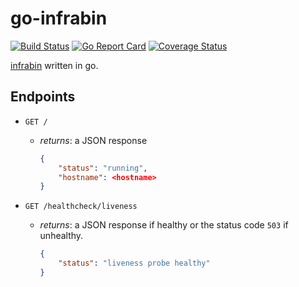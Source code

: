 # go-infrabin

[![Build Status](https://travis-ci.org/maruina/go-infrabin.svg?branch=master)](https://travis-ci.org/maruina/go-infrabin)
[![Go Report Card](https://goreportcard.com/badge/github.com/maruina/go-infrabin)](https://goreportcard.com/report/github.com/maruina/go-infrabin)
[![Coverage Status](https://coveralls.io/repos/github/maruina/go-infrabin/badge.svg?branch=master)](https://coveralls.io/github/maruina/go-infrabin?branch=master)

[infrabin](https://github.com/maruina/infrabin) written in go.

## Endpoints

* `GET /`
  * _returns_: a JSON response

    ```json
    {
        "status": "running",
        "hostname": <hostname>
    }
    ```

* `GET /healthcheck/liveness`
  * _returns_: a JSON response if healthy or the status code `503` if unhealthy.

    ```json
    {
        "status": "liveness probe healthy"
    }
    ```

